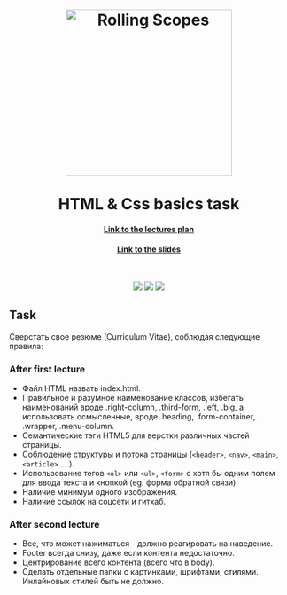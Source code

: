 <h1 align="center">
  <a href="https://github.com/elkinny">
    <img src="http://brest.rollingscopes.com/images/logo_rs_text.svg" alt="Rolling Scopes" width="300">    
  </a>
  </br>
  </br>
    HTML & Css basics task
  </br>
</h1>

<h4 align="center"><a href="https://github.com/rolling-scopes-school/lectures/blob/master/lectures/html-css-basics.md">Link to the lectures plan</a></h4>

<h4 align="center"><a href="https://slides.com/victoriabudyonnaya/html-and-css-basics">Link to the slides</a></h4>

</br>
<p align="center">
    <img src="https://forthebadge.com/images/badges/uses-html.svg">
    <img src="https://forthebadge.com/images/badges/built-by-developers.svg">
    <img src="https://forthebadge.com/images/badges/uses-css.svg">
</p>

## Task

Сверстать свое резюме (Curriculum Vitae), соблюдая следующие правила:

### After first lecture 

- Файл HTML назвать index.html.
- Правильное и разумное наименование классов, избегать наименований вроде .right-column, .third-form, .left, .big, а использовать осмысленные, вроде .heading, .form-container, .wrapper, .menu-column.
- Семантические тэги HTML5 для верстки различных частей страницы.
- Соблюдение структуры и потока страницы (``<header>``, ``<nav>``, ``<main>``, ``<article>`` ....).
- Использование тегов ``<ol>`` или ``<ul>``, ``<form>`` с хотя бы одним полем для ввода текста и кнопкой (eg. форма обратной связи).
- Наличие минимум одного изображения.
- Наличие ссылок на соцсети и гитхаб.

### After second lecture 

- Все, что может нажиматься - должно реагировать на наведение.
- Footer всегда снизу, даже если контента недостаточно.
- Центрирование всего контента (всего что в body).
- Сделать отдельные папки с картинками, шрифтами, стилями. Инлайновых стилей быть не должно.
